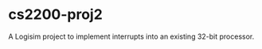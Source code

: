 cs2200-proj2
============

A Logisim project to implement interrupts into an existing 32-bit processor.
